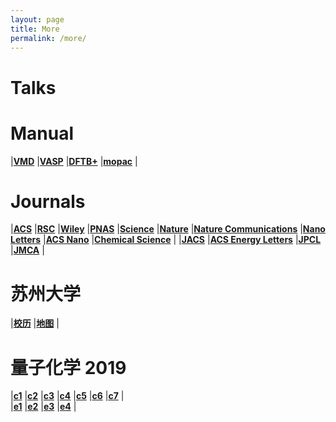 ```yaml
---
layout: page
title: More
permalink: /more/
---
```


# **Talks**

# **Manual**
|[**VMD**](http://www.ks.uiuc.edu/Research/vmd/current/ug/)
|[**VASP**](http://cms.mpi.univie.ac.at/vasp/vasp/vasp.html)
|[**DFTB+**](https://www.dftbplus.org/documentation/)
|[**mopac**](http://openmopac.net/manual/)
|  
# **Journals**
|[**ACS**](https://acs.manuscriptcentral.com/acs)
|[**RSC**](https://mc.manuscriptcentral.com/rsc)
|[**Wiley**](http://www.editorialmanager.com/anie/default.aspx)
|[**PNAS**](https://www.pnascentral.org/cgi-bin/main.plex)
|[**Science**](https://cts.sciencemag.org/scc/login.html;jsessionid=46E64D41CACA096CC503DD3274EE02DF)
|[**Nature**](http://mts-nature.nature.com/cgi-bin/main.plex)
|[**Nature Communications**](http://mts-ncomms.nature.com/cgi-bin/main.plex)
|[**Nano Letters**](https://pubs.acs.org/journal/nalefd)
|[**ACS Nano**](https://pubs.acs.org/toc/ancac3/0/0)
|[**Chemical Science**](http://www.rsc.org/journals-books-databases/about-journals/chemical-science/)
|
|[**JACS**](https://pubs.acs.org/journal/jacsat)
|[**ACS Energy Letters**](https://pubs.acs.org/journal/aelccp)
|[**JPCL**](https://pubs.acs.org/journal/jpclcd)
|[**JMCA**](http://www.rsc.org/journals-books-databases/about-journals/journal-of-materials-chemistry-a/)
|
# **苏州大学**
|[**校历**](http://www.suda.edu.cn/commonality_service/univ_calander.jsp)
|[**地图**](http://map.suda.edu.cn/Projects/SZDX/WebSite/Index.aspx)
|  

# **量子化学 2019**
|[**c1**](https://tcheng-suda.github.io/downloads/chap0.pdf)
|[**c2**](https://tcheng-suda.github.io/downloads/chap1.pdf)
|[**c3**](https://tcheng-suda.github.io/downloads/chap2.pdf)
|[**c4**](https://tcheng-suda.github.io/downloads/chap3.pdf)
|[**c5**](https://tcheng-suda.github.io/downloads/chap5.pdf)
|[**c6**](https://tcheng-suda.github.io/downloads/chap8.pdf)
|[**c7**](https://tcheng-suda.github.io/downloads/c08.pdf)
|  
|[**e1**](https://tcheng-suda.github.io/downloads/e1.pptx)
|[**e2**](https://tcheng-suda.github.io/downloads/e2.pptx)
|[**e3**](https://tcheng-suda.github.io/downloads/e3.pptx)
|[**e4**](https://tcheng-suda.github.io/downloads/e4.pptx)
|  


